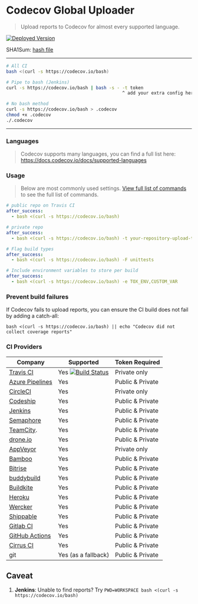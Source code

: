 Codecov Global Uploader
=======================
> Upload reports to Codecov for almost every supported language.

[![Deployed Version](https://codecov.io/bash)](https://codecov.io/bash)

SHA1Sum:  [hash file](https://raw.githubusercontent.com/codecov/codecov-bash/master/SHA1SUM)

------

```bash
# All CI
bash <(curl -s https://codecov.io/bash)

# Pipe to bash (Jenkins)
curl -s https://codecov.io/bash | bash -s - -t token
                                            ^ add your extra config here

# No bash method
curl -s https://codecov.io/bash > .codecov
chmod +x .codecov
./.codecov
```

------

### Languages
> Codecov supports many languages, you can find a full list here: https://docs.codecov.io/docs/supported-languages


### Usage
> Below are most commonly used settings. [View full list of commands](https://github.com/codecov/codecov-bash/blob/master/codecov#L56) to see the full list of commands.

```yaml
# public repo on Travis CI
after_success:
  - bash <(curl -s https://codecov.io/bash)
```

```yaml
# private repo
after_success:
  - bash <(curl -s https://codecov.io/bash) -t your-repository-upload-token
```

```yaml
# Flag build types
after_success:
  - bash <(curl -s https://codecov.io/bash) -F unittests
```

```yaml
# Include environment variables to store per build
after_success:
  - bash <(curl -s https://codecov.io/bash) -e TOX_ENV,CUSTOM_VAR
```


### Prevent build failures
If Codecov fails to upload reports, you can ensure the CI build does not fail by adding a catch-all:

```
bash <(curl -s https://codecov.io/bash) || echo "Codecov did not collect coverage reports"
```


### CI Providers

|                       Company                       |                                                                    Supported                                                                     | Token Required   |
| --------------------------------------------------- | ------------------------------------------------------------------------------------------------------------------------------------------------ | ---------------- |
| [Travis CI](https://travis-ci.org/)                 | Yes [![Build Status](https://secure.travis-ci.org/codecov/codecov-bash.svg?branch=master)](http://travis-ci.org/codecov/codecov-bash)                                                         | Private only     |
| [Azure Pipelines](https://azure.microsoft.com/en-us/services/devops/pipelines/) | Yes                                     | Public & Private |
| [CircleCI](https://circleci.com/)                   | Yes                                                                 | Private only     |
| [Codeship](https://codeship.com/)                   | Yes                                                                                                                  | Public & Private |
| [Jenkins](https://jenkins-ci.org/)                  | Yes                                                                                                          | Public & Private |
| [Semaphore](https://semaphoreci.com/)               | Yes                                                                 | Public & Private |
| [TeamCity](https://www.jetbrains.com/teamcity/).    | Yes                                                                 | Public & Private |
| [drone.io](https://drone.io/)                       | Yes                                                                                                 | Public & Private |
| [AppVeyor](http://www.appveyor.com/)                | Yes                                                                  | Private only     |
| [Bamboo](https://www.atlassian.com/software/bamboo) | Yes                                                                 | Public & Private |
| [Bitrise](https://bitrise.io/)                      | Yes                                                                                                                                    | Public & Private |
| [buddybuild](https://buddybuild.com)                | Yes                                                                  | Public & Private |
| [Buildkite](https://buildkite.com)                  | Yes                                                                 | Public & Private |
| [Heroku](https://heroku.com)                        | Yes                                                                 | Public & Private |
| [Wercker](http://wercker.com/)                      | Yes                                                                                                                                              | Public & Private |
| [Shippable](http://www.shippable.com/)              | Yes                                                                                                                                              | Public & Private |
| [Gitlab CI](https://about.gitlab.com/gitlab-ci/)    | Yes                                                                                                                                              | Public & Private |
| [GitHub Actions](https://github.com/features/actions)    | Yes                                                                                                                                              | Public & Private |
| [Cirrus CI](https://cirrus-ci.org/)                 | Yes                                                                                                                                              | Public & Private |
| git                                                 | Yes (as a fallback)                                                                                                                              | Public & Private |


## Caveat

1. **Jenkins**: Unable to find reports? Try `PWD=WORKSPACE bash <(curl -s https://codecov.io/bash)`
